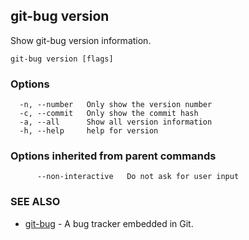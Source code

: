 ## git-bug version

Show git-bug version information.

```
git-bug version [flags]
```

### Options

```
  -n, --number   Only show the version number
  -c, --commit   Only show the commit hash
  -a, --all      Show all version information
  -h, --help     help for version
```

### Options inherited from parent commands

```
      --non-interactive   Do not ask for user input
```

### SEE ALSO

* [git-bug](git-bug.md)	 - A bug tracker embedded in Git.

